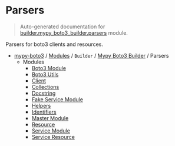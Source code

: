 # Parsers

> Auto-generated documentation for [builder.mypy_boto3_builder.parsers](https://github.com/vemel/mypy_boto3/blob/master/builder/mypy_boto3_builder/parsers/__init__.py) module.

Parsers for boto3 clients and resources.

- [mypy-boto3](../../../README.md#mypy_boto3) / [Modules](../../../MODULES.md#mypy-boto3-modules) / `Builder` / [Mypy Boto3 Builder](../index.md#mypy-boto3-builder) / Parsers
    - Modules
        - [Boto3 Module](boto3_module.md#boto3-module)
        - [Boto3 Utils](boto3_utils.md#boto3-utils)
        - [Client](client.md#client)
        - [Collections](collections.md#collections)
        - [Docstring](docstring.md#docstring)
        - [Fake Service Module](fake_service_module.md#fake-service-module)
        - [Helpers](helpers.md#helpers)
        - [Identifiers](identifiers.md#identifiers)
        - [Master Module](master_module.md#master-module)
        - [Resource](resource.md#resource)
        - [Service Module](service_module.md#service-module)
        - [Service Resource](service_resource.md#service-resource)

